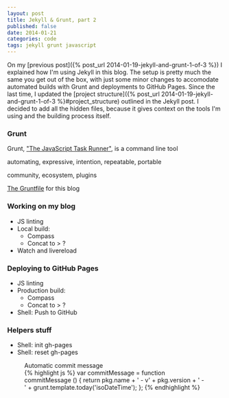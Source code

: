 ```yaml
---
layout: post
title: Jekyll & Grunt, part 2
published: false
date: 2014-01-21
categories: code
tags: jekyll grunt javascript
---
```


On my [previous post]({% post_url 2014-01-19-jekyll-and-grunt-1-of-3 %}) I explained how I'm using Jekyll in this blog. The setup is pretty much the same you get out of the box, with just some minor changes to accomodate automated builds with Grunt and deployments to GitHub Pages. Since the last time, I updated the [project structure]({% post_url 2014-01-19-jekyll-and-grunt-1-of-3 %}#project_structure) outlined in the Jekyll post. I decided to add all the hidden files, because it gives context on the tools I'm using and the building process itself.

### Grunt

Grunt, ["The JavaScript Task Runner"](http://gruntjs.com/), is a command line tool

automating, expressive, intention, repeatable, portable

community, ecosystem, plugins

[The Gruntfile](https://github.com/grancalavera/grancalavera/blob/master/Gruntfile.js) for this blog

### Working on my blog

  - JS linting
  - Local build:
    - Compass
    - Concat to > ?
  - Watch and livereload

### Deploying to GitHub Pages

  - JS linting
  - Production build:
    - Compass
    - Concat to > ?
  - Shell: Push to GitHub

### Helpers stuff

  - Shell: init gh-pages
  - Shell: reset gh-pages

<figure>
<figcaption>Automatic commit message</figcaption>
{% highlight js %}
var commitMessage = function commitMessage () {
  return pkg.name + ' - v' +
    pkg.version + ' - ' +
    grunt.template.today('isoDateTime');
};
{% endhighlight %}
</figure>
